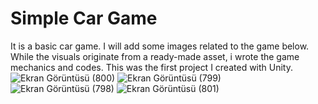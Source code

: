 # Simple Car Game
It is a basic car game. I will add some images related to the game below. While the visuals originate from a ready-made asset, i wrote the game mechanics and codes. This was the first project I created with Unity.
![Ekran Görüntüsü (800)](https://user-images.githubusercontent.com/110438048/209474541-a5951603-28c4-4e9b-8616-b2cf7a9b248e.png)
![Ekran Görüntüsü (799)](https://user-images.githubusercontent.com/110438048/209474545-90e13a3e-26b8-460b-b669-978a78ada47c.png)
![Ekran Görüntüsü (798)](https://user-images.githubusercontent.com/110438048/209474547-c9abc5f9-7e05-4c6c-8217-058beb949dc2.png)
![Ekran Görüntüsü (801)](https://user-images.githubusercontent.com/110438048/209474549-68556655-f9dd-4c48-b93f-c1f56cb34c2a.png)
